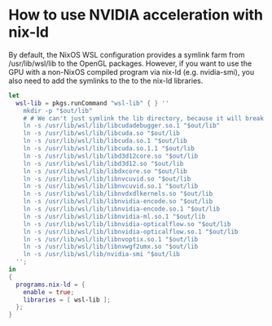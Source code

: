 # How to use NVIDIA acceleration with nix-ld

By default, the NixOS WSL configuration provides a symlink farm from
/usr/lib/wsl/lib to the OpenGL packages. However, if you want to use the GPU
with a non-NixOS compiled program via nix-ld (e.g. nvidia-smi), you also need to
add the symlinks to the to the nix-ld libraries.

```nix
let
  wsl-lib = pkgs.runCommand "wsl-lib" { } ''
    mkdir -p "$out/lib"
    # # We can't just symlink the lib directory, because it will break merging with other drivers that provide the same directory
    ln -s /usr/lib/wsl/lib/libcudadebugger.so.1 "$out/lib"
    ln -s /usr/lib/wsl/lib/libcuda.so "$out/lib
    ln -s /usr/lib/wsl/lib/libcuda.so.1 "$out/lib
    ln -s /usr/lib/wsl/lib/libcuda.so.1.1 "$out/lib
    ln -s /usr/lib/wsl/lib/libd3d12core.so "$out/lib
    ln -s /usr/lib/wsl/lib/libd3d12.so "$out/lib
    ln -s /usr/lib/wsl/lib/libdxcore.so "$out/lib
    ln -s /usr/lib/wsl/lib/libnvcuvid.so "$out/lib
    ln -s /usr/lib/wsl/lib/libnvcuvid.so.1 "$out/lib
    ln -s /usr/lib/wsl/lib/libnvdxdlkernels.so "$out/lib
    ln -s /usr/lib/wsl/lib/libnvidia-encode.so "$out/lib
    ln -s /usr/lib/wsl/lib/libnvidia-encode.so.1 "$out/lib
    ln -s /usr/lib/wsl/lib/libnvidia-ml.so.1 "$out/lib
    ln -s /usr/lib/wsl/lib/libnvidia-opticalflow.so "$out/lib
    ln -s /usr/lib/wsl/lib/libnvidia-opticalflow.so.1 "$out/lib
    ln -s /usr/lib/wsl/lib/libnvoptix.so.1 "$out/lib
    ln -s /usr/lib/wsl/lib/libnvwgf2umx.so "$out/lib
    ln -s /usr/lib/wsl/lib/nvidia-smi "$out/lib
  '';
in
{
  programs.nix-ld = {
    enable = true;
    libraries = [ wsl-lib ];
  };
}
```
